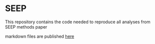 # SEEP
This repository contains the code needed to reproduce all analyses from SEEP methods paper

markdown files are published [here](https://davidbmorse.github.io/SEEP/index.html)
